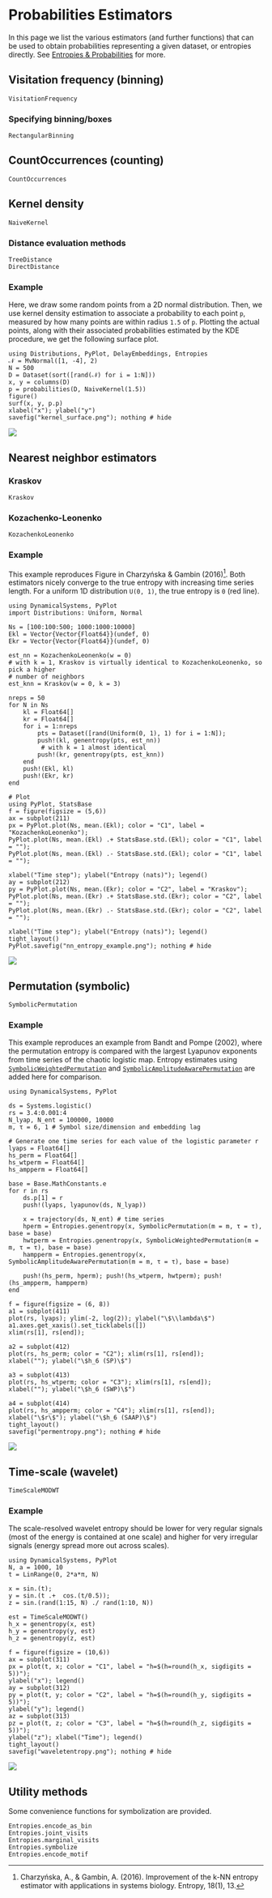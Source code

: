 # Probabilities Estimators
In this page we list the various estimators (and further functions) that can be used to obtain probabilities representing a given dataset, or entropies directly. See [Entropies & Probabilities](@ref) for more.

## Visitation frequency (binning)

```@docs
VisitationFrequency
```

### Specifying binning/boxes

```@docs
RectangularBinning
```


## CountOccurrences (counting)

```@docs
CountOccurrences
```

## Kernel density

```@docs
NaiveKernel
```

### Distance evaluation methods

```@docs
TreeDistance
DirectDistance
```

### Example

Here, we draw some random points from a 2D normal distribution. Then, we use kernel
density estimation to associate a probability to each point `p`, measured by how many
points are within radius `1.5` of `p`. Plotting the actual points, along with their
associated probabilities estimated by the KDE procedure, we get the following surface
plot.

```@example
using Distributions, PyPlot, DelayEmbeddings, Entropies
𝒩 = MvNormal([1, -4], 2)
N = 500
D = Dataset(sort([rand(𝒩) for i = 1:N]))
x, y = columns(D)
p = probabilities(D, NaiveKernel(1.5))
figure()
surf(x, y, p.p)
xlabel("x"); ylabel("y")
savefig("kernel_surface.png"); nothing # hide
```

![](kernel_surface.png)

## Nearest neighbor estimators

### Kraskov

```@docs
Kraskov
```

### Kozachenko-Leonenko

```@docs
KozachenkoLeonenko
```

### Example

This example reproduces Figure in Charzyńska & Gambin (2016)[^Charzyńska2016]. Both
estimators nicely converge to the true entropy with increasing time series length.
For a uniform 1D distribution ``U(0, 1)``, the true entropy is `0` (red line).

```@example
using DynamicalSystems, PyPlot
import Distributions: Uniform, Normal

Ns = [100:100:500; 1000:1000:10000]
Ekl = Vector{Vector{Float64}}(undef, 0)
Ekr = Vector{Vector{Float64}}(undef, 0)

est_nn = KozachenkoLeonenko(w = 0)
# with k = 1, Kraskov is virtually identical to KozachenkoLeonenko, so pick a higher
# number of neighbors
est_knn = Kraskov(w = 0, k = 3)

nreps = 50
for N in Ns
    kl = Float64[]
    kr = Float64[]
    for i = 1:nreps
        pts = Dataset([rand(Uniform(0, 1), 1) for i = 1:N]);
        push!(kl, genentropy(pts, est_nn))
         # with k = 1 almost identical
        push!(kr, genentropy(pts, est_knn))
    end
    push!(Ekl, kl)
    push!(Ekr, kr)
end

# Plot
using PyPlot, StatsBase
f = figure(figsize = (5,6))
ax = subplot(211)
px = PyPlot.plot(Ns, mean.(Ekl); color = "C1", label = "KozachenkoLeonenko");
PyPlot.plot(Ns, mean.(Ekl) .+ StatsBase.std.(Ekl); color = "C1", label = "");
PyPlot.plot(Ns, mean.(Ekl) .- StatsBase.std.(Ekl); color = "C1", label = "");

xlabel("Time step"); ylabel("Entropy (nats)"); legend()
ay = subplot(212)
py = PyPlot.plot(Ns, mean.(Ekr); color = "C2", label = "Kraskov");
PyPlot.plot(Ns, mean.(Ekr) .+ StatsBase.std.(Ekr); color = "C2", label = "");
PyPlot.plot(Ns, mean.(Ekr) .- StatsBase.std.(Ekr); color = "C2", label = "");

xlabel("Time step"); ylabel("Entropy (nats)"); legend()
tight_layout()
PyPlot.savefig("nn_entropy_example.png"); nothing # hide
```

![](nn_entropy_example.png)

[^Charzyńska2016]: Charzyńska, A., & Gambin, A. (2016). Improvement of the k-NN entropy estimator with applications in systems biology. Entropy, 18(1), 13.

## Permutation (symbolic)

```@docs
SymbolicPermutation
```

### Example

This example reproduces an example from Bandt and Pompe (2002), where the permutation
entropy is compared with the largest Lyapunov exponents from time series of the chaotic
logistic map. Entropy estimates using [`SymbolicWeightedPermutation`](@ref)
and [`SymbolicAmplitudeAwarePermutation`](@ref) are added here for comparison.

```@example
using DynamicalSystems, PyPlot

ds = Systems.logistic()
rs = 3.4:0.001:4
N_lyap, N_ent = 100000, 10000
m, τ = 6, 1 # Symbol size/dimension and embedding lag

# Generate one time series for each value of the logistic parameter r
lyaps = Float64[]
hs_perm = Float64[]
hs_wtperm = Float64[]
hs_ampperm = Float64[]

base = Base.MathConstants.e
for r in rs
    ds.p[1] = r
    push!(lyaps, lyapunov(ds, N_lyap))

    x = trajectory(ds, N_ent) # time series
    hperm = Entropies.genentropy(x, SymbolicPermutation(m = m, τ = τ), base = base)
    hwtperm = Entropies.genentropy(x, SymbolicWeightedPermutation(m = m, τ = τ), base = base)
    hampperm = Entropies.genentropy(x, SymbolicAmplitudeAwarePermutation(m = m, τ = τ), base = base)

    push!(hs_perm, hperm); push!(hs_wtperm, hwtperm); push!(hs_ampperm, hampperm)
end

f = figure(figsize = (6, 8))
a1 = subplot(411)
plot(rs, lyaps); ylim(-2, log(2)); ylabel("\$\\lambda\$")
a1.axes.get_xaxis().set_ticklabels([])
xlim(rs[1], rs[end]);

a2 = subplot(412)
plot(rs, hs_perm; color = "C2"); xlim(rs[1], rs[end]);
xlabel(""); ylabel("\$h_6 (SP)\$")

a3 = subplot(413)
plot(rs, hs_wtperm; color = "C3"); xlim(rs[1], rs[end]);
xlabel(""); ylabel("\$h_6 (SWP)\$")

a4 = subplot(414)
plot(rs, hs_ampperm; color = "C4"); xlim(rs[1], rs[end]);
xlabel("\$r\$"); ylabel("\$h_6 (SAAP)\$")
tight_layout()
savefig("permentropy.png"); nothing # hide
```

![](permentropy.png)

## Time-scale (wavelet)

```@docs
TimeScaleMODWT
```

### Example

The scale-resolved wavelet entropy should be lower for very regular signals (most of the
energy is contained at one scale) and higher for very irregular signals (energy spread
more out across scales).

```@example
using DynamicalSystems, PyPlot
N, a = 1000, 10
t = LinRange(0, 2*a*π, N)

x = sin.(t);
y = sin.(t .+  cos.(t/0.5));
z = sin.(rand(1:15, N) ./ rand(1:10, N))

est = TimeScaleMODWT()
h_x = genentropy(x, est)
h_y = genentropy(y, est)
h_z = genentropy(z, est)

f = figure(figsize = (10,6))
ax = subplot(311)
px = plot(t, x; color = "C1", label = "h=$(h=round(h_x, sigdigits = 5))");
ylabel("x"); legend()
ay = subplot(312)
py = plot(t, y; color = "C2", label = "h=$(h=round(h_y, sigdigits = 5))");
ylabel("y"); legend()
az = subplot(313)
pz = plot(t, z; color = "C3", label = "h=$(h=round(h_z, sigdigits = 5))");
ylabel("z"); xlabel("Time"); legend()
tight_layout()
savefig("waveletentropy.png"); nothing # hide
```

![](waveletentropy.png)

## Utility methods

Some convenience functions for symbolization are provided.

```@docs
Entropies.encode_as_bin
Entropies.joint_visits
Entropies.marginal_visits
Entropies.symbolize
Entropies.encode_motif
```
